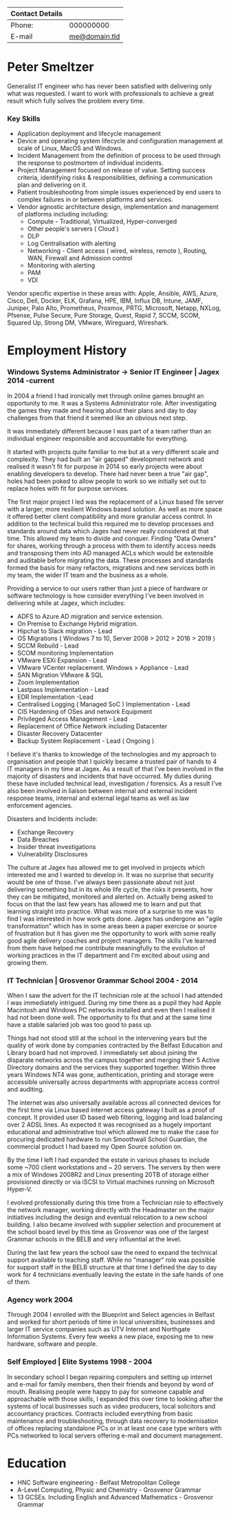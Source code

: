 | Contact Details | |
| --- | -------- |
| Phone: | 000000000 |
| E-mail | me@domain.tld |

# Peter Smeltzer
Generalist IT engineer who has never been satisfied with delivering only what was requested. I want to work with professionals to achieve a great result which fully solves the problem every time.

### Key Skills
- Application deployment and lifecycle management
- Device and operating system lifecycle and configuration management at scale of Linux, MacOS and Windows.
- Incident Management from the definition of process to be used through the response to postmortem of individual incidents.
- Project Management focused on release of value. Setting success criteria, identifying risks & responsibilities, defining a communication plan and delivering on it.  
- Patient troubleshooting from simple issues experienced by end users to complex failures in or between platforms and services. 
- Vendor agnostic architecture design, implementation and management of platforms including including:
	- Compute - Traditional, Virtualized, Hyper-converged
	- Other people's servers ( Cloud )
	- DLP
	- Log Centralisation with alerting
	- Networking - Client  access ( wired, wireless, remote ), Routing, WAN, Firewall and Admission control
	- Monitoring with alerting
	- PAM
	- VDI

Vendor specific expertise in these areas with: Apple, Ansible, AWS, Azure, Cisco, Dell, Docker, ELK, Grafana, HPE, IBM, Influx DB, Intune, JAMF, Juniper, Palo Alto, Prometheus, Proxmox, PRTG, Microsoft, Netapp, NXLog, Pfsense, Pulse Secure, Pure Storage, Quest, Rapid 7, SCCM, SCOM, Squared Up, Strong DM, VMware, Wireguard, Wireshark.

# Employment History

### Windows Systems Administrator -> Senior IT Engineer | Jagex 2014 -current

In 2004 a friend I had ironically met through online games brought an opportunity to me. It was a Systems Administrator role. After investigating the games they made and hearing about their plans and day to day challenges from that friend it seemed like an obvious next step.

It was immediately different because I was part of a team rather than an individual engineer responsible and accountable for everything.

It started with projects quite familiar to me but at a very different scale and complexity. They had built an "air gapped" development network and realised it wasn't fit for purpose in 2014 so early projects were about enabling developers to develop. There had never been a true "air gap", holes had been poked to allow people to work so we initially set out to replace holes with fit for purpose services.

The first major project I led was the replacement of a Linux based file server with a larger, more resilient Windows based solution. As well as more space it offered better client compatibility and more granular access control. In addition to the technical build this required me to develop processes and standards around data which Jagex had never really considered at that time. This allowed my team to divide and conquer. Finding "Data Owners" for shares, working through a process with them to identify access needs and transposing them into AD managed ACLs which would be extensible and auditable before migrating the data. These processes and standards formed the basis for many refactors, migrations and new services both in my team, the wider IT team and the business as a whole.

Providing a service to our users rather than just a piece of hardware or software technology is how consider everything I've been involved in delivering while at Jagex, which includes: 
- ADFS to Azure AD migration and service extension.
- On Premise to Exchange Hybrid migration.
- Hipchat to Slack migration - Lead
- OS Migrations ( Windows 7 to 10, Server 2008 > 2012 > 2016 > 2019 )
- SCCM Rebuild - Lead
- SCOM monitoring Implementation
- VMware ESXi Expansion - Lead
- VMware VCenter replacement. Windows > Appliance - Lead
- SAN Migration VMware & SQL
- Zoom Implementation
- Lastpass Implementation - Lead
- EDR Implementation -Lead
- Centralised Logging ( Managed SoC ) Implementation - Lead
- CIS Hardening of OSes and network Equipment
- Privileged Access Management - Lead
- Replacement of Office Network including Datacenter
- Disaster Recovery Datacenter
- Backup System Replacement - Lead ( Ongoing )

I believe it's thanks to knowledge of the technologies and my approach to organisation and people that I quickly became a trusted pair of hands to 4 IT managers in my time at Jagex. As a result of that I've been involved in the majority of disasters and incidents that have occurred. My duties during these have included technical lead, investigation / forensics. As a result I've also been involved in liaison between internal and external incident response teams, internal and external legal teams as well as law enforcement agencies. 

Disasters and Incidents include:
- Exchange Recovery
- Data Breaches
- Insider threat investigations
- Vulnerability Disclosures

The culture at Jagex has allowed me to get involved in projects which interested me and I wanted to develop in. It was no surprise that security would be one of those. I've always been passionate about not just delivering something but in its whole life cycle, the risks it presents, how they can be mitigated, monitored and alerted on. Actually being asked to focus on that the last few years has allowed me to learn and put that learning straight into practice. What was more of a surprise to me was to find I was interested in how work gets done. Jagex has undergone an "agile transformation" which has in some areas been a paper exercise or source of frustration but it has given me the opportunity to work with some really good agile delivery coaches and project managers. The skills I've learned from them have helped me contribute meaningfully to the evolution of working practices in the IT department and I'm excited about using and growing them. 

### IT Technician | Grosvenor Grammar School 2004 - 2014

When I saw the advert for the IT technician role at the school I had attended I was immediately intrigued. During my time there as a pupil they had Apple Macintosh and Windows PC networks installed and even then I realised it had not been done well. The opportunity to fix that and at the same time have a stable salaried job was too good to pass up.

Things had not stood still at the school in the intervening years but the quality of work done by companies contracted by the Belfast Education and Library board had not improved.  I immediately set about joining the disparate networks across the campus together and merging their 5 Active Directory domains and the services they supported together. Within three years Windows NT4 was gone, authentication, printing and storage were accessible universally across departments with appropriate access control and auditing.

The internet was also universally available across all connected devices for the first time via Linux based internet access gateway I built as a proof of concept. It provided user ID based web filtering, logging and load balancing over 2 ADSL lines. As expected it was recognised as a hugely important educational and administrative tool which allowed me to make the case for procuring dedicated hardware to run Smoothwall School Guardian, the commercial product I had based my Open Source solution on.

By the time I left I had expanded the estate in various phases to include some ~700 client workstations and ~ 20 servers. The servers by then were a mix of Windows 2008R2 and Linux presenting 20TB of storage either provisioned directly or via iSCSI to Virtual machines running on Microsoft Hyper-V.

I evolved professionally during this time from a Technician role to effectively the network manager, working directly with the Headmaster on the major initiatives including the design and eventual relocation to a new school building. I also became involved with supplier selection and procurement at the school board level by this time as Grosvenor was one of the largest Grammar schools in the BELB and very influential at the level.

During the last few years the school saw the need to expand the technical support available to teaching staff. While no "manager" role was possible for support staff in the BELB structure at that time I defined the day to day work for 4 technicians eventually leaving the estate in the safe hands of one of them.

### Agency work 2004

Through 2004 I enrolled with the Blueprint and Select agencies in Belfast and worked for short periods of time in local universities, businesses and larger IT service companies such as UTV Internet and Northgate Information Systems. Every few weeks a new place, exposing me to new hardware, software and people. 

### Self Employed | Elite Systems 1998 - 2004
In secondary school I began repairing computers and setting up internet and e-mail for family members, then their friends and beyond by word of mouth. Realising people were happy to pay for  someone capable and approachable with those skills, I expanded this over time to looking after the systems of local businesses such as video producers, local solicitors and accountancy practices. Contracts included everything from basic maintenance and troubleshooting, through data recovery to modernisation of offices replacing standalone PCs or in at least one case type writers with PCs networked to local servers offering e-mail and document management. 



# Education
- HNC Software engineering - Belfast Metropolitan College
- A-Level Computing, Physic and Chemistry - Grosvenor Grammar
- 13 GCSEs. Including English and Advanced Mathematics - Grosvenor Grammar
